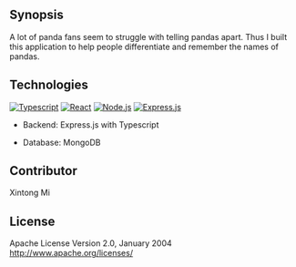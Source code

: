 ## Synopsis

A lot of panda fans seem to struggle with telling pandas apart. Thus I built this application to help people differentiate and remember the names of pandas.

## Technologies

[![Typescript](https://img.shields.io/badge/TypeScript-3178C6.svg?style=for-the-badge&logo=TypeScript&logoColor=white)](https://www.typescriptlang.org/)
[![React](https://img.shields.io/badge/React-20232A?style=for-the-badge&logo=react&logoColor=61DAFB)](https://reactjs.org/)
[![Node.js](https://img.shields.io/badge/Node.js-339933?style=for-the-badge&logo=nodedotjs&logoColor=white)](https://nodejs.org/)
[![Express.js](https://img.shields.io/badge/Express.js-000000?style=for-the-badge&logo=express&logoColor=white)](https://expressjs.com/)

- Backend: Express.js with Typescript

- Database: MongoDB

## Contributor

Xintong Mi

## License

Apache License
Version 2.0, January 2004
http://www.apache.org/licenses/
